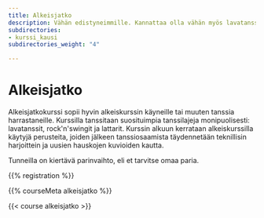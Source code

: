 ```yaml
---
title: Alkeisjatko
description: Vähän edistyneimmille. Kannattaa olla vähän myös lavatanssikokemusta.
subdirectories:
- kurssi_kausi
subdirectories_weight: "4"

---
```

# Alkeisjatko

Alkeisjatkokurssi sopii hyvin alkeiskurssin käyneille tai muuten tanssia harrastaneille. Kurssilla tanssitaan suosituimpia tanssilajeja monipuolisesti: lavatanssit, rock'n'swingit ja lattarit. Kurssin alkuun kerrataan alkeiskurssilla käytyjä perusteita, joiden jälkeen tanssiosaamista täydennetään teknillisin harjoittein ja uusien hauskojen kuvioiden kautta.

Tunneilla on kiertävä parinvaihto, eli et tarvitse omaa paria.

<!-- layouts/shortcodes/registration.html -->
{{% registration %}}

{{% courseMeta alkeisjatko %}}

<!-- Kurssiaikataulu ja lajit -->
{{< course alkeisjatko >}}
